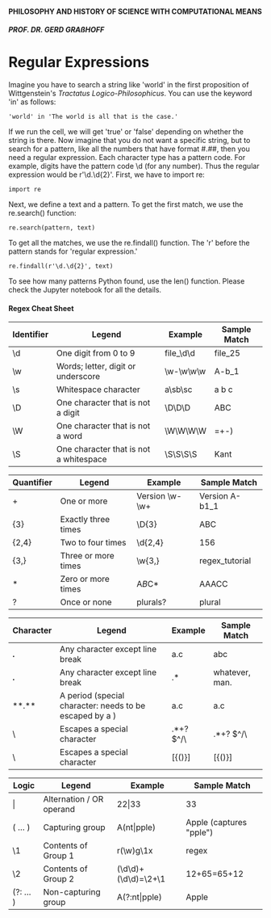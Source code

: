 #### PHILOSOPHY AND HISTORY OF SCIENCE WITH COMPUTATIONAL MEANS

##### PROF. DR. GERD GRAßHOFF 



# Regular Expressions

Imagine you have to search a string like 'world' in the first proposition of Wittgenstein's _Tractatus Logico-Philosophicus_. You can use the keyword 'in' as follows:

```
'world' in 'The world is all that is the case.'
```

If we run the cell, we will get 'true' or 'false' depending on whether the string is there. Now imagine that you do not want a specific string, but to search for a pattern, like all the numbers that have format #.##, then you need a regular expression. Each character type has a pattern code. For example, digits have the pattern code \d (for any number). Thus the regular expression would be r'\d.\d{2}'. First, we have to import re:

```
import re
```

Next, we define a text and a pattern. To get the first match, we use the re.search() function:

```
re.search(pattern, text)
```

To get all the matches, we use the re.findall() function. The 'r' before the pattern stands for 'regular expression.'

```
re.findall(r'\d.\d{2}', text)
```

To see how many patterns Python found, use the len() function. Please check the Jupyter notebook for all the details.



#### Regex Cheat Sheet

| Identifier | Legend                                 | Example   | Sample Match |
| ---------- | -------------------------------------- | --------- | ------------ |
| \d         | One digit from 0 to 9                  | file_\d\d | file_25      |
| \w         | Words; letter, digit or underscore     | \w-\w\w\w | A-b_1        |
| \s         | Whitespace character                   | a\sb\sc   | a b c        |
| \D         | One character that is not a digit      | \D\D\D    | ABC          |
| \W         | One character that is not a word       | \W\W\W\W  | =+-)         |
| \S         | One character that is not a whitespace | \S\S\S\S  | Kant         |



| Quantifier | Legend              | Example        | Sample Match   |
| ---------- | ------------------- | -------------- | -------------- |
| +          | One or more         | Version \w-\w+ | Version A-b1_1 |
| {3}        | Exactly three times | \D{3}          | ABC            |
| {2,4}      | Two to four times   | \d{2,4}        | 156            |
| {3,}       | Three or more times | \w{3,}         | regex_tutorial |
| *          | Zero or more times  | A*B*C*         | AAACC          |
| ?          | Once or none        | plurals?       | plural         |



| Character | Legend                                                   | Example              | Sample Match   |
| --------- | -------------------------------------------------------- | -------------------- | -------------- |
| **.**     | Any character except line break                          | a.c                  | abc            |
| **.**     | Any character except line break                          | .*                   | whatever, man. |
| \**.**    | A period (special character: needs to be escaped by a \) | a\.c                 | a.c            |
| \         | Escapes a special character                              | \.\*\+\?    \$\^\/\\ | .*+?    $^/\   |
| \         | Escapes a special character                              | \[\{\(\)\}\]         | [{()}]         |



| Logic   | Legend                   | Example               | Sample Match            |
| ------- | ------------------------ | --------------------- | ----------------------- |
| \|      | Alternation / OR operand | 22\|33                | 33                      |
| ( … )   | Capturing group          | A(nt\|pple)           | Apple (captures "pple") |
| \1      | Contents of Group 1      | r(\w)g\1x             | regex                   |
| \2      | Contents of Group 2      | (\d\d)\+(\d\d)=\2\+\1 | 12+65=65+12             |
| (?: … ) | Non-capturing group      | A(?:nt\|pple)         | Apple                   |

